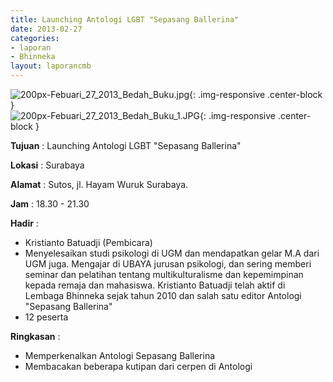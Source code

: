 ```yaml
---
title: Launching Antologi LGBT "Sepasang Ballerina"
date: 2013-02-27
categories:
- laporan
- Bhinneka
layout: laporancmb
---
```

	
![200px-Febuari_27_2013_Bedah_Buku.jpg](/uploads/200px-Febuari_27_2013_Bedah_Buku.jpg){: .img-responsive .center-block }	
![200px-Febuari_27_2013_Bedah_Buku_1.JPG](/uploads/200px-Febuari_27_2013_Bedah_Buku_1.JPG){: .img-responsive .center-block }	
	
**Tujuan** :	Launching Antologi LGBT "Sepasang Ballerina" 
	
**Lokasi** :	Surabaya
	
**Alamat** : 	Sutos, jl. Hayam Wuruk Surabaya.
	
**Jam** :	18.30 - 21.30
	
**Hadir** :	
*	Kristianto Batuadji (Pembicara)
*	Menyelesaikan studi psikologi di UGM dan mendapatkan gelar M.A dari UGM juga. Mengajar di UBAYA jurusan psikologi, dan sering memberi seminar dan pelatihan tentang multikulturalisme dan kepemimpinan kepada remaja dan mahasiswa. Kristianto Batuadji telah aktif di Lembaga Bhinneka sejak tahun 2010 dan salah satu editor Antologi "Sepasang Ballerina"
*	12 peserta

**Ringkasan** :	
*	Memperkenalkan Antologi Sepasang Ballerina
*	Membacakan beberapa kutipan dari cerpen di Antologi
